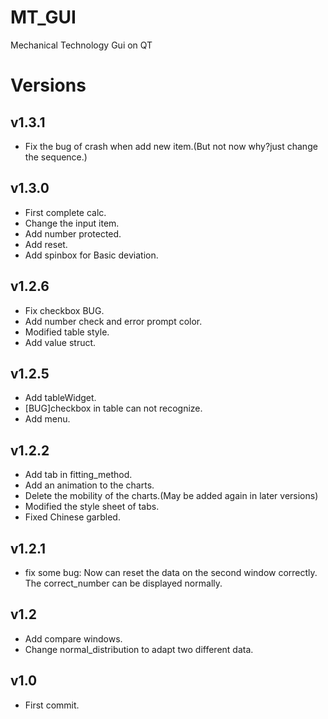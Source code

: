# MT_GUI
Mechanical Technology Gui on QT

# Versions 

## v1.3.1
- Fix the bug of crash when add new item.(But not now why?just change the sequence.)

## v1.3.0
- First complete calc.
- Change the input item.
- Add number protected.
- Add reset.
- Add spinbox for Basic deviation.


## v1.2.6
- Fix checkbox BUG.
- Add number check and error prompt color.
- Modified table style.
- Add value struct.

## v1.2.5
- Add tableWidget.
- [BUG]checkbox in table can not recognize.
- Add menu.

## v1.2.2
- Add tab in fitting_method.
- Add an animation to the charts.
- Delete the mobility of the charts.(May be added again in later versions)
- Modified the style sheet of tabs.
- Fixed Chinese garbled.

## v1.2.1
- fix some bug:
  Now can reset the data on the second window correctly.
  The correct_number can be displayed normally.

## v1.2
- Add compare windows.
- Change normal_distribution to adapt two different data.

## v1.0
- First commit.